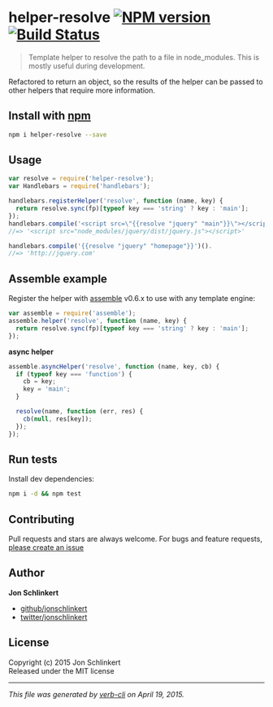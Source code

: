 # helper-resolve [![NPM version](https://badge.fury.io/js/helper-resolve.svg)](http://badge.fury.io/js/helper-resolve)  [![Build Status](https://travis-ci.org/jonschlinkert/helper-resolve.svg)](https://travis-ci.org/jonschlinkert/helper-resolve) 

> Template helper to resolve the path to a file in node_modules. This is mostly useful during development.

Refactored to return an object, so the results of the helper can be passed to other helpers that require more information.

## Install with [npm](npmjs.org)

```bash
npm i helper-resolve --save
```

## Usage

```js
var resolve = require('helper-resolve');
var Handlebars = require('handlebars');

handlebars.registerHelper('resolve', function (name, key) {
  return resolve.sync(fp)[typeof key === 'string' ? key : 'main'];
});
handlebars.compile('<script src=\"{{resolve "jquery" "main"}}\"></script>')().
//=> '<script src="node_modules/jquery/dist/jquery.js"></script>'

handlebars.compile('{{resolve "jquery" "homepage"}}')().
//=> 'http://jquery.com'
```

## Assemble example

Register the helper with [assemble] v0.6.x to use with any template engine:

```js
var assemble = require('assemble');
assemble.helper('resolve', function (name, key) {
  return resolve.sync(fp)[typeof key === 'string' ? key : 'main'];
});
```

**async helper**

```js
assemble.asyncHelper('resolve', function (name, key, cb) {
  if (typeof key === 'function') {
    cb = key;
    key = 'main';
  }

  resolve(name, function (err, res) {
    cb(null, res[key]);
  });
});
```

## Run tests
Install dev dependencies:

```bash
npm i -d && npm test
```

## Contributing
Pull requests and stars are always welcome. For bugs and feature requests, [please create an issue](https://github.com/jonschlinkert/helper-resolve/issues)

## Author

**Jon Schlinkert**

+ [github/jonschlinkert](https://github.com/jonschlinkert)
+ [twitter/jonschlinkert](http://twitter.com/jonschlinkert) 

## License
Copyright (c) 2015 Jon Schlinkert  
Released under the MIT license

***

_This file was generated by [verb-cli](https://github.com/assemble/verb-cli) on April 19, 2015._

[assemble]: https://github.com/assemble/assemble
